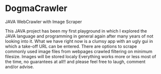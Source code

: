 # DogmaCrawler
JAVA WebCrawler with Image Scraper

This JAVA project has been my first playground in which I explored the JAVA language and programming in general again after many years of not looking into it.
What we have right now is a clumsy app with an ugly gui in which a take-off URL can be entered. There are options to scrape commonly used image files from webpages crawled filtering on minimum filesize.
Images will be stored localy
Everything works more or less most of the time, no guarantees at all!! and please feel free to laugh, comment and/or advise.
